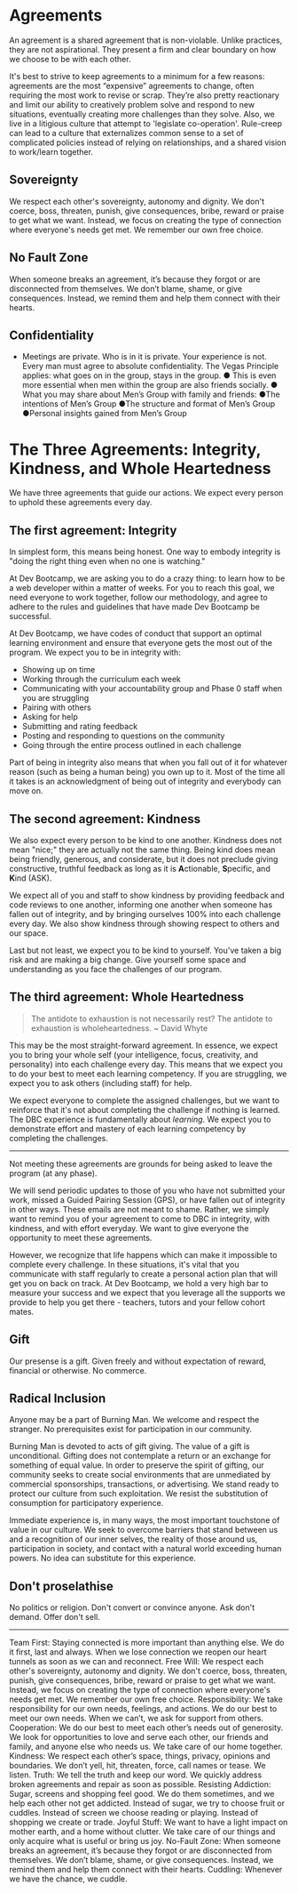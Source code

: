 
# Agreements

An agreement is a shared agreement that is non-violable. Unlike practices, they are not aspirational. They present a firm and clear boundary on how we choose to be with each other.

It's best to strive to keep agreements to a minimum for a few reasons: agreements are the most “expensive” agreements to change, often requiring the most work to revise or scrap. They’re also pretty reactionary and limit our ability to creatively problem solve and respond to new situations, eventually creating more challenges than they solve. Also, we live in a litigious culture that attempt to 'legislate co-operation'. Rule-creep can lead to a culture that externalizes common sense to a set of complicated policies instead of relying on relationships, and a shared vision to work/learn together.


## Sovereignty

We respect each other's sovereignty, autonomy and dignity. We don't coerce, boss, threaten, punish, give consequences, bribe, reward or praise to get what we want. Instead, we focus on creating the type of connection where everyone's needs get met. We remember our own free choice.

## No Fault Zone

When someone breaks an agreement, it’s because they forgot or are disconnected from themselves. We don’t blame, shame, or give consequences. Instead, we remind them and help them connect with their hearts.


## Confidentiality

- Meetings are private. Who is in it is private. Your experience is not. 
Every man must agree to absolute confidentiality. The Vegas Principle applies: what goes on in the group, stays in the group. 
● This is even more essential when men within the group are also friends socially. 
● What you may share about Men’s Group with family and friends: 
●The intentions of Men’s Group 
●The structure and format of Men’s Group 
●Personal insights gained from Men’s Group 



# The Three Agreements: Integrity, Kindness, and Whole Heartedness

We have three agreements that guide our actions. We expect every person to uphold these agreements every day.


## The first agreement: Integrity
In simplest form, this means being honest. One way to embody integrity is "doing the right thing even when no one is watching." 

At Dev Bootcamp, we are asking you to do a crazy thing: to learn how to be a web developer within a matter of weeks.  For you to reach this goal, we need everyone to work together, follow our methodology, and agree to adhere to the rules and guidelines that have made Dev Bootcamp be successful. 

At Dev Bootcamp, we have codes of conduct that support an optimal learning environment and ensure that everyone gets the most out of the program.  We expect you to be in integrity with:
- Showing up on time
- Working through the curriculum each week
- Communicating with your accountability group and Phase 0 staff when you are struggling
- Pairing with others
- Asking for help
- Submitting and rating feedback
- Posting and responding to questions on the community
- Going through the entire process outlined in each challenge

Part of being in integrity also means that when you fall out of it for whatever reason (such as being a human being) you own up to it.  Most of the time all it takes is an acknowledgment of being out of integrity and everybody can move on.

## The second agreement: Kindness
We also expect every person to be kind to one another. Kindness does not mean "nice;" they are actually not the same thing. Being kind does mean being friendly, generous, and considerate, but it does not preclude giving constructive, truthful feedback as long as it is <strong>A</strong>ctionable, <strong>S</strong>pecific, and <strong>K</strong>ind (ASK). 

We expect all of you and staff to show kindness by providing feedback and code reviews to one another, informing one another when someone has fallen out of integrity, and by bringing ourselves 100% into each challenge every day. We also show kindness through showing respect to others and our space. 

Last but not least, we expect you to be kind to yourself.  You've taken a big risk and are making a big change.  Give yourself some space and understanding as you face the challenges of our program. 

## The third agreement: Whole Heartedness

> The antidote to exhaustion is not necessarily rest? The antidote to exhaustion is wholeheartedness. ~ David Whyte

This may be the most straight-forward agreement. In essence, we expect you to bring your whole self (your intelligence, focus, creativity, and personality) into each challenge every day. This means that we expect you to do your best to meet each learning competency. If you are struggling, we expect you to ask others (including staff) for help.

We expect everyone to complete the assigned challenges, but we want to reinforce that it's not about completing the challenge if nothing is learned. The DBC experience is fundamentally about *learning*. We expect you to demonstrate effort and mastery of each learning competency by completing the challenges. 

***

Not meeting these agreements are grounds for being asked to leave the program (at any phase). 

We will send periodic updates to those of you who have not submitted your work, missed a Guided Pairing Session (GPS), or have fallen out of integrity in other ways. These emails are not meant to shame. Rather, we simply want to remind you of your agreement to come to DBC in integrity, with kindness, and with effort everyday. We want to give everyone the opportunity to meet these agreements. 

However, we recognize that life happens which can make it impossible to complete every challenge. In these situations, it's vital that you communicate with staff regularly to create a personal action plan that will get you on back on track.  At Dev Bootcamp, we hold a very high bar to measure your success and we expect that you leverage all the supports we provide to help you get there - teachers, tutors and your fellow cohort mates.

## Gift

Our presense is a gift. Given freely and without expectation of reward, financial or otherwise. No commerce. 

## Radical Inclusion

Anyone may be a part of Burning Man. We welcome and respect the stranger. No prerequisites exist for participation in our community.

Burning Man is devoted to acts of gift giving. The value of a gift is unconditional. Gifting does not contemplate a return or an exchange for something of equal value. In order to preserve the spirit of gifting, our community seeks to create social environments that are unmediated by commercial sponsorships, transactions, or advertising. We stand ready to protect our culture from such exploitation. We resist the substitution of consumption for participatory experience.


Immediate experience is, in many ways, the most important touchstone of value in our culture. We seek to overcome barriers that stand between us and a recognition of our inner selves, the reality of those around us, participation in society, and contact with a natural world exceeding human powers. No idea can substitute for this experience.


## Don't proselathise

No politics or religion. Don't convert or convince anyone. Ask don't demand. Offer don't sell. 

----

Team First: Staying connected is more important than anything else. We do it first, last and always. When we lose connection we reopen our heart tunnels as soon as we can and reconnect.
Free Will:  We respect each other's sovereignty, autonomy and dignity. We don't coerce, boss, threaten, punish, give consequences, bribe, reward or praise to get what we want. Instead, we focus on creating the type of connection where everyone's needs get met. We remember our own free choice. 
Responsibility: We take responsibility for our own needs, feelings, and actions. We do our best to meet our own needs. When we can’t, we ask for support from others. 
Cooperation: We do our best to meet each other’s needs out of generosity. We look for opportunities to love and serve each other, our friends and family, and anyone else who needs us. We take care of our home together.
Kindness: We respect each other’s space, things, privacy, opinions and boundaries. We don’t yell, hit, threaten, force, call names or tease. We listen.
Truth: We tell the truth and keep our word. We quickly address broken agreements and repair as soon as possible.
Resisting Addiction: Sugar, screens and shopping feel good. We do them sometimes, and we help each other not get addicted. Instead of sugar, we try to choose fruit or cuddles. Instead of screen we choose reading or playing. Instead of shopping we create or trade. 
Joyful Stuff: We want to have a light impact on mother earth, and a home without clutter. We take care of our things and only acquire what is useful or bring us joy.
No-Fault Zone: When someone breaks an agreement, it’s because they forgot or are disconnected from themselves. We don’t blame, shame, or give consequences. Instead, we remind them and help them connect with their hearts.
Cuddling: Whenever we have the chance, we cuddle. 

